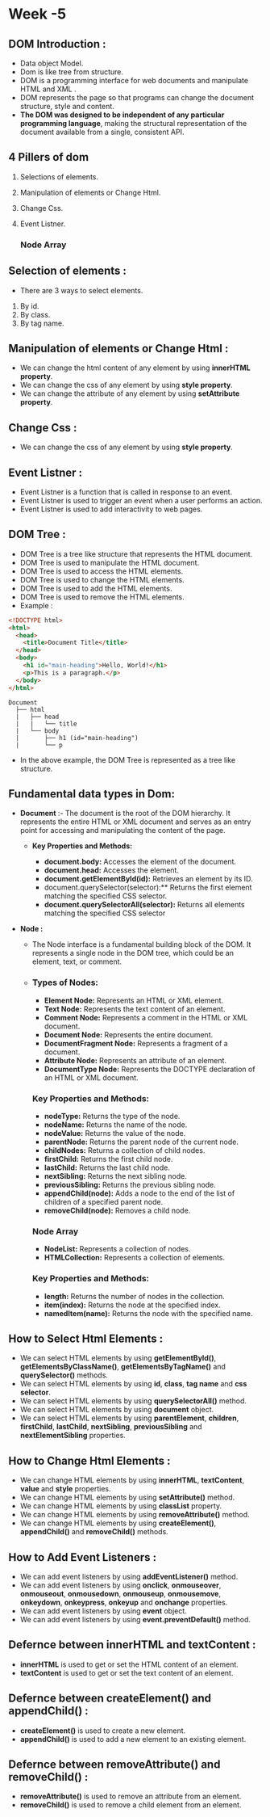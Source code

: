 # Week -5 
## DOM Introduction :
- Data object Model.
- Dom is like tree from structure.
- DOM is a programming interface for web documents and  manipulate HTML and XML .
- DOM represents the page so that programs can change the document structure, style and content.
- **The DOM was designed to be independent of any particular programming language**, making the structural representation of the document available from a single, consistent API.

## 4 Pillers of dom 
1. Selections of elements.
2. Manipulation of elements or Change Html.
3. Change Css.
4. Event Listner.


    ### Node Array      
## Selection of elements :
- There are 3 ways to select elements.
1. By id.
2. By class.
3. By tag name.

## Manipulation of elements or Change Html :
- We can change the html content of any element by using **innerHTML property**.
- We can change the css of any element by using **style property**.
- We can change the attribute of any element by using **setAttribute property**.
## Change Css :
- We can change the css of any element by using **style property**.

## Event Listner :
- Event Listner is a function that is called in response to an event.
- Event Listner is used to trigger an event when a user performs an action.
- Event Listner is used to add interactivity to web pages.




## DOM Tree :
- DOM Tree is a tree like structure that represents the HTML document.
- DOM Tree is used to manipulate the HTML document.
- DOM Tree is used to access the HTML elements.
- DOM Tree is used to change the HTML elements.
- DOM Tree is used to add the HTML elements.
- DOM Tree is used to remove the HTML elements.
- Example :
```html
<!DOCTYPE html>
<html>
  <head>
    <title>Document Title</title>
  </head>
  <body>
    <h1 id="main-heading">Hello, World!</h1>
    <p>This is a paragraph.</p>
  </body>
</html>
```
```
Document
  ├── html
  |   ├── head
  |   |   └── title
  |   └── body
  |       ├── h1 (id="main-heading")
  |       └── p
```
- In the above example, the DOM Tree is represented as a tree like structure.

## Fundamental data types in Dom:

- **Document** :-
The document is the root of the DOM hierarchy. It represents the entire HTML or XML document and serves as an entry point for accessing and manipulating the content of the page.

    - **Key Properties and Methods:**

      - **document.body:** Accesses the <body> element of the document.
      - **document.head:** Accesses the <head> element.
      - **document.getElementById(id):** Retrieves an element by its ID.
      - document.querySelector(selector):** Returns the first element matching the specified CSS selector.
      - **document.querySelectorAll(selector):** Returns all elements matching the specified CSS selector
- **Node :**
  - The Node interface is a fundamental building block of the DOM. It represents a single node in the DOM tree, which could be an element, text, or comment.
  - ### Types of Nodes:
    - **Element Node:** Represents an HTML or XML element.
    - **Text Node:** Represents the text content of an element.
    - **Comment Node:** Represents a comment in the HTML or XML document.
    - **Document Node:** Represents the entire document.
    - **DocumentFragment Node:** Represents a fragment of a document.
    - **Attribute Node:** Represents an attribute of an element.
    - **DocumentType Node:** Represents the DOCTYPE declaration of an HTML or XML document.

    ### Key Properties and Methods:
    - **nodeType:** Returns the type of the node.
    - **nodeName:** Returns the name of the node.
    - **nodeValue:** Returns the value of the node.
    - **parentNode:** Returns the parent node of the current node.
    - **childNodes:** Returns a collection of child nodes.
    - **firstChild:** Returns the first child node.
    - **lastChild:** Returns the last child node.
    - **nextSibling:** Returns the next sibling node.
    - **previousSibling:** Returns the previous sibling node.
    - **appendChild(node):** Adds a node to the end of the list of children of a specified parent node.
    - **removeChild(node):** Removes a child node.

    ### Node Array 

    - **NodeList:** Represents a collection of nodes.
    - **HTMLCollection:** Represents a collection of elements.

    ### Key Properties and Methods:

    - **length:** Returns the number of nodes in the collection.
    - **item(index):** Returns the node at the specified index.
    - **namedItem(name):** Returns the node with the specified name.
    

    





## How to Select Html Elements :
- We can select HTML elements by using **getElementById()**, **getElementsByClassName()**, **getElementsByTagName()** and **querySelector()** methods.
- We can select HTML elements by using **id**, **class**, **tag name** and **css selector**.
- We can select HTML elements by using **querySelectorAll()** method.
- We can select HTML elements by using **document** object.
- We can select HTML elements by using **parentElement**, **children**, **firstChild**, **lastChild**, **nextSibling**, **previousSibling** and **nextElementSibling** properties.

## How to Change Html Elements :
- We can change HTML elements by using **innerHTML**, **textContent**, **value** and **style** properties.
- We can change HTML elements by using **setAttribute()** method.
- We can change HTML elements by using **classList** property.
- We can change HTML elements by using **removeAttribute()** method.
- We can change HTML elements by using **createElement()**, **appendChild()** and **removeChild()** methods.

## How to Add Event Listeners :
- We can add event listeners by using **addEventListener()** method.
- We can add event listeners by using **onclick**, **onmouseover**, **onmouseout**, **onmousedown**, **onmouseup**, **onmousemove**, **onkeydown**, **onkeypress**, **onkeyup** and **onchange** properties.
- We can add event listeners by using **event** object.
- We can add event listeners by using **event.preventDefault()** method.

## Defernce between **innerHTML** and **textContent** :
- **innerHTML** is used to get or set the HTML content of an element.
- **textContent** is used to get or set the text content of an element.

## Defernce between **createElement()** and **appendChild()** :
- **createElement()** is used to create a new element.
- **appendChild()** is used to add a new element to an existing element.
## Defernce between **removeAttribute()** and **removeChild()** :
- **removeAttribute()** is used to remove an attribute from an element.
- **removeChild()** is used to remove a child element from an element.



